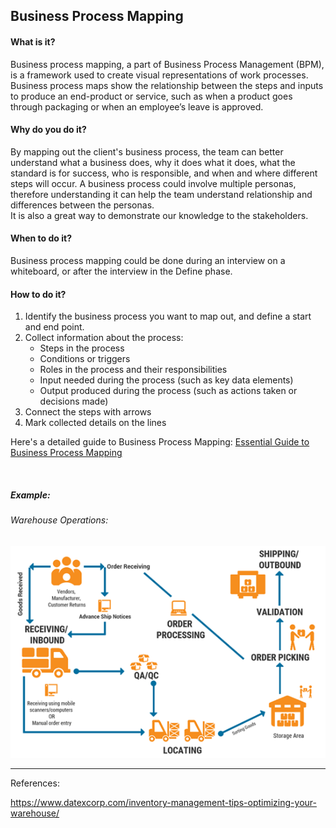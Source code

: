 ## Business Process Mapping

#### What is it?
Business process mapping, a part of Business Process Management (BPM), is a framework used to create visual representations of work processes. Business process maps show the relationship between the steps and inputs to produce an end-product or service, such as when a product goes through packaging or when an employee’s leave is approved. 

#### Why do you do it?
By mapping out the client's business process, the team can better understand what a business does, why it does what it does, what the standard is for success, who is responsible, and when and where different steps will occur. A business process could involve multiple personas, therefore understanding it can help the team understand relationship and differences between the personas.<br>
It is also a great way to demonstrate our knowledge to the stakeholders.

#### When to do it?
Business process mapping could be done during an interview on a whiteboard, or after the interview in the Define phase. 

#### How to do it?
1. Identify the business process you want to map out, and define a start and end point.
2. Collect information about the process:
    * Steps in the process
    * Conditions or triggers
    * Roles in the process and their responsibilities
    * Input needed during the process (such as key data elements)
    * Output produced during the process (such as actions taken or decisions made)
3. Connect the steps with arrows
4. Mark collected details on the lines


Here's a detailed guide to Business Process Mapping:
[Essential Guide to Business Process Mapping](https://www.smartsheet.com/essential-guide-business-process-mapping)

<br>

##### Example:

###### Warehouse Operations:

![Warehouse Operation](/images/warehouse-operations.png?raw=true "Warehouse Operation")


---

References:

https://www.datexcorp.com/inventory-management-tips-optimizing-your-warehouse/
